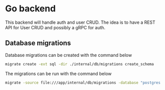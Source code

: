 # Go backend
This backend will handle auth and user CRUD. The idea is to have a REST API for User CRUD and possibly a gRPC for auth.

## Database migrations

Database migrations can be created with the command below
```sh
migrate create -ext sql -dir ./internal/db/migrations create_schema 
```

The migrations can be run with the command below
```sh
migrate -source file:///app/internal/db/migrations -database "postgres://root:root@postgres_db:5432/go_backend?sslmode=disable" up
```